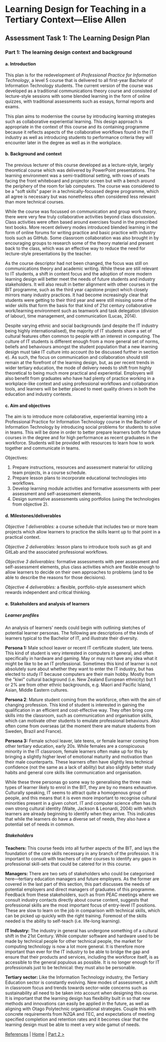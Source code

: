 # Learning Design for Teaching in a Tertiary Context—Elise Allen
## Assessment Task 1: The Learning Design Plan

### Part 1: The learning design context and background

#### a. Introduction
This plan is for the redevelopment of *Professional Practice for Information Technology*, a level 5 course that is delivered to all first-year Bachelor of Information Technology students. The current version of the course was developed as a traditional communications theory course and consisted of lecture-style sessions with some blended learning in the form of online quizzes, with traditional assessments such as essays, formal reports and exams.

This plan aims to modernise the course by introducing learning strategies such as collaborative experiential learning. This design approach is appropriate in the context of this course and its containing programme because it reflects aspects of the collaborative workflows found in the IT industry as well as introducing students to performance criteria they will encounter later in the degree as well as in the workplace.

#### b. Background and context
The previous lecturer of this course developed as a lecture-style, largely theoretical course which was delivered by PowerPoint presentations. The learning environment was a semi-traditional setting, with rows of seats facing the front whiteboard and projector screen but with a bench around the periphery of the room for lab computers. The course was considered to be a "soft skills" paper in a technically-focussed degree programme, which all agree is necessary but was nonetheless often considered less relevant than more technical courses.

While the course was focussed on communication and group work theory, there were very few truly collaborative activities beyond class discussion. Class activities were often based around exercises found in the prescribed text books. More recent delivery modes introduced blended learning in the form of online forums for writing practice and basic practice with industry tools such as GitHub. Some classroom collaboration was also brought in by encouraging groups to research some of the theory material and present back to the class, which was an effective way to reduce the need for lecture-style presentations by the teacher.

As the course descriptor had not been changed, the focus was still on communications theory and academic writing. While these are still relevant to IT students, a shift in content focus and the adoption of more modern learning design will better meet the needs of future students and industry stakeholders. It will also result in better alignment with other courses in the BIT programme, such as the third year capstone project which closely mirrors many industry practices. It had become increasingly clear that students were getting to their third year and were still missing some of the wider skills that form the basis for that kind of 21st century collaborative work/learning environment such as teamwork and task delegation (division of labour), time management, and communication (Lucas, 2014).

Despite varying ethnic and social backgrounds (and despite the IT industry being highly internationalised), the majority of IT students share a set of cultural features often common to people with an interest in computing. The culture of IT students is different enough from a more general set of norms, beliefs and behaviours amongst the student population that a new learning design must take IT culture into account (to be discussed further in section e). As such, the focus on communication and collaboration should still remain at the forefront of the learning design, but, as per recent trends in wider tertiary education, the mode of delivery needs to shift from highly theoretical to being much more practical and experiential. Employers will also benefit from graduates who have had plenty of practice working in a workplace-like context and using professional workflows and collaboration tools, and learners will be better placed to meet quality drivers in both the education and industry contexts.

#### c. Aim and objectives
The aim is to introduce more collaborative, experiential learning into a Professional Practice for Information Technology course in the Bachelor of Information Technology by introducing social problems for students to solve in teams. This will be done in order to better prepare learners both for future courses in the degree and for high performance as recent graduates in the workforce. Students will be provided with resources to learn how to work together and communicate in teams.

Objectives:
1. Prepare instructions, resources and assessment material for utilizing team projects, in a course schedule.
2. Prepare lesson plans to incorporate educational technologies into workflows.
3. Develop learning module activities and formative assessments with peer assessment and self-assessment elements.
4. Design summative assessments using portfolios (using the technologies from objective 2).

#### d. Milestones/deliverables
*Objective 1 deliverables:* a course schedule that includes two or more team projects which allow learners to practice the skills learnt up to that point in a practical context.

*Objective 2 deliverables:* lesson plans to introduce tools such as git and GitLab and the associated professional workflows. 

*Objective 3 deliverables:* formative assessments with peer assessment and self-assessment elements, plus class activities which are flexible enough to allow learners to decide on their own approaches to problems (and to be able to describe the reasons for those decisions).

*Objective 4 deliverables:* a flexible, portfolio-style assessment which rewards independent and critical thinking.

#### e. Stakeholders and analysis of learners

##### Learner profiles
An analysis of learners' needs could begin with outlining sketches of potential learner personas. The following are descriptions of the kinds of learners typical to the Bachelor of IT, and illustrate their diversity.

**Persona 1:** Male school leaver or recent IT certificate student, late teens. This kind of student is very interested in computers in general, and often specifically in hardware and gaming. May or may not have any idea what it might be like to be an IT professional. Sometimes this kind of learner is not absolutely sure about whether they want to enter the IT industry, but has elected to study IT because computers are their main hobby. Mostly from the "kiwi" cultural background (i.e. New Zealand European ethnicity) but 1 or 2% are from other ethnic backgrounds, e.g. Maori and Pacific Island, Asian, Middle Eastern cultures.

**Persona 2**: Mature student coming from the workforce, often with the aim of changing profession. This kind of student is interested in gaining the qualification in an efficient and cost-effective way. They often bring core skills into the classroom, such as communication and organisation skills, which can motivate other students to emulate professional behaviours. Also often come from overseas (at the moment there are mature students from Sweden, Brazil and France).

**Persona 3:** Female school leaver, late teens, or female learner coming from other tertiary education, early 20s. While females are a conspicuous minority in the IT classroom, female learners often make up for this by bringing a slightly higher level of emotional maturity and motivation than their male counterparts. These learners often have slightly less technical confidence (not the same as a lack of ability) but also slightly better study habits and general core skills like communication and organisation. 

While these three personas go some way to generalising the three main types of learner likely to enrol in the BIT, they are by no means exhaustive. Culturally speaking, IT seems to attract quite a homogenous group of people, and this means that it is even more important to recognise cultural minorities present in a given cohort. IT and computer science often has its own strong cultural identity (Waite, Jackson & Leonardi, 2004) with which learners are already beginning to identify when they arrive. This indicates that while the learners do have a diverse set of needs, they also have a potential set of needs in common.

##### Stakeholders
**Teachers:** This course feeds into all further aspects of the BIT, and lays the foundation of the core skills necessary in any branch of the profession. It is important to consult with teachers of other courses to identify any gaps in professional skill-sets that could be catered for in this course.

**Managers:** There are two sets of stakeholders who could be categorised here—tertiary education managers and future employers. As the former are covered in the last part of this section, this part discusses the needs of potential employers and direct managers of graduates of this programme. Feedback from these stakeholders, such as from PEAC meetings where we consult industry contacts directly about course content, suggests that professional skills are the most important focus of entry-level IT positions. These are slow to learn on the job in comparison with technical skills, which can be picked up quickly with the right training. Foremost of the skills needed is the ability to self-teach (i.e. life-long learning).

**IT Industry:** The industry in general has undergone something of a cultural shift in the 21st Century. While computer software and hardware used to be made by technical people for other technical people, the market for computing technology is now a lot more general. It is therefore more important than ever for the IT industry to be able to bridge the gap and ensure that their products and services, including the workforce itself, is as accessible to the general populous as possible. It is no longer enough for IT professionals just to be technical: they must also be personable.

**Tertiary sector:** Like the Information Technology industry, the Tertiary Education sector is constantly evolving. New modes of assessment, a shift in classroom focus and trends towards sector-wide concerns such as sustainability all need to be taken into account when designing this course. It is important that the learning design has flexibility built in so that new methods and innovations can easily be applied in the future, as well as aligning with Otago Polytechnic organisational strategies. Couple this with concrete requirements from NZQA and TEC, and expectations of meeting specified completion and retention rates and it becomes clear that the learning design must be able to meet a very wide gamut of needs.

[References](ref.md) | [Home](index.html) | [Part 2 >](learning-design-plan-2.html)
